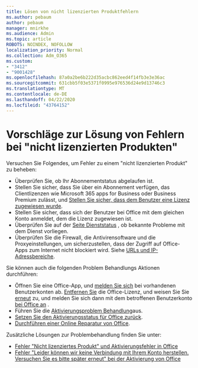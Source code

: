 ```yaml
---
title: Lösen von nicht lizenzierten Produktfehlern
ms.author: pebaum
author: pebaum
manager: mnirkhe
ms.audience: Admin
ms.topic: article
ROBOTS: NOINDEX, NOFOLLOW
localization_priority: Normal
ms.collection: Adm_O365
ms.custom:
- "3412"
- "9001428"
ms.openlocfilehash: 87a0a2be6b222d35acbc862eed4f14fb3e3e36ac
ms.sourcegitcommit: 631cbb5f03e5371f0995e976536d24e9d13746c3
ms.translationtype: MT
ms.contentlocale: de-DE
ms.lasthandoff: 04/22/2020
ms.locfileid: "43764152"
---
```

# <a name="suggestions-for-solving-unlicensed-product-errors"></a>Vorschläge zur Lösung von Fehlern bei "nicht lizenzierten Produkten"

Versuchen Sie Folgendes, um Fehler zu einem "nicht lizenzierten Produkt" zu beheben:

- Überprüfen Sie, ob Ihr Abonnementstatus abgelaufen ist.
- Stellen Sie sicher, dass Sie über ein Abonnement verfügen, das Clientlizenzen wie Microsoft 365 apps for Business oder Business Premium zulässt, und [Stellen Sie sicher, dass dem Benutzer eine Lizenz zugewiesen wurde](https://docs.microsoft.com/office365/admin/subscriptions-and-billing/assign-licenses-to-users). 
- Stellen Sie sicher, dass sich der Benutzer bei Office mit dem gleichen Konto anmeldet, dem die Lizenz zugewiesen ist.
- Überprüfen Sie auf der [Seite Dienststatus](https://docs.microsoft.com/office365/enterprise/view-service-health) , ob bekannte Probleme mit dem Dienst vorliegen.
- Überprüfen Sie die Firewall, die Antivirensoftware und die Proxyeinstellungen, um sicherzustellen, dass der Zugriff auf Office-Apps zum Internet nicht blockiert wird. Siehe [URLs und IP-Adressbereiche](https://docs.microsoft.com/office365/enterprise/urls-and-ip-address-ranges).

Sie können auch die folgenden Problem Behandlungs Aktionen durchführen: 

- Öffnen Sie eine Office-App, und [melden Sie sich](https://support.office.com/article/5a20dc11-47e9-4b6f-945d-478cb6d92071) bei vorhandenen Benutzerkonten ab. [Entfernen Sie](https://docs.microsoft.com/office365/admin/manage/remove-licenses-from-users) die Office-Lizenz, und weisen Sie Sie [erneut](https://docs.microsoft.com/office365/admin/manage/assign-licenses-to-users) zu, und melden Sie sich dann mit dem betroffenen Benutzerkonto [bei Office an](https://support.office.com/article/628ea040-f265-49de-b986-be09c3ebf8a9) .
- Führen Sie die [Aktivierungsproblem Behandlung](https://aka.ms/SARA-OfficeActivation-Alchemy)aus.
- [Setzen Sie den Aktivierungsstatus für Office zurück](https://docs.microsoft.com/office365/troubleshoot/activation/reset-office-365-proplus-activation-state). 
- [Durchführen einer Online Reparatur von Office](https://support.office.com/Article/7821d4b6-7c1d-4205-aa0e-a6b40c5bb88b).

Zusätzliche Lösungen zur Problembehandlung finden Sie unter: 

- [Fehler "Nicht lizenziertes Produkt" und Aktivierungsfehler in Office](https://support.office.com/Article/0d23d3c0-c19c-4b2f-9845-5344fedc4380)
- [Fehler "Leider können wir keine Verbindung mit Ihrem Konto herstellen. Versuchen Sie es bitte später erneut" bei der Aktivierung von Office](https://docs.microsoft.com/office/troubleshoot/activation-installation/issue-when-activate-office-from-office-365)
